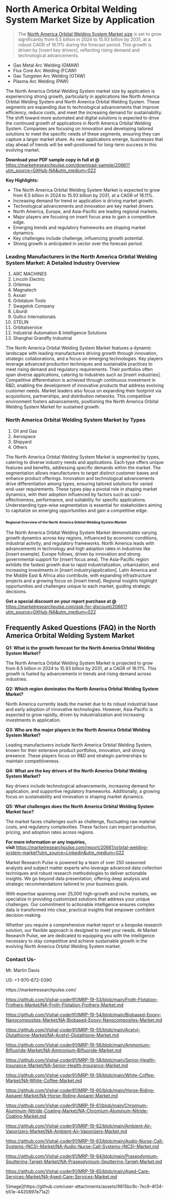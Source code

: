 <h1>North America Orbital Welding System Market&nbsp;Size by Application</h1><blockquote><p>The <a href="https://marketresearchpulse.com/download-sample/20661?utm_source=GitHub-NA&amp;utm_medium=022">North America Orbital Welding System Market size</a> is set to grow significantly from 6.5 billion in 2024 to 15.93 billion by 2031, at a robust CAGR of 16.11% during the forecast period. This growth is driven by [insert key drivers], reflecting rising demand and technological advancements.</p></blockquote><ul><li>Gas Metal Arc Welding (GMAW)<li> Flux Core Arc Welding (FCAW)<li> Gas Tungsten Arc Welding (GTAW)<li> Plasma Arc Welding (PAW)</li></ul><p>The North America Orbital Welding System market size by application is experiencing strong growth, particularly in applications like North America Orbital Welding System and North America Orbital Welding System. These segments are expanding due to technological advancements that improve efficiency, reduce costs, and meet the increasing demand for sustainability. The shift toward more automated and digital solutions is expected to drive the continued growth of applications in North America Orbital Welding System. Companies are focusing on innovation and developing tailored solutions to meet the specific needs of these segments, ensuring they can capture a larger market share. As new applications emerge, businesses that stay ahead of trends will be well-positioned for long-term success in this evolving market.</p><p><strong>Download your PDF sample copy in full at @ </strong><a href="https://marketresearchpulse.com/download-sample/20661?utm_source=GitHub-NA&amp;utm_medium=022">https://marketresearchpulse.com/download-sample/20661?utm_source=GitHub-NA&amp;utm_medium=022</a></p><p><strong>Key Highlights: </strong></p><ul><li>The North America Orbital Welding System Market is expected to grow from 6.5 billion in 2024 to 15.93 billion by 2031, at a CAGR of 16.11%.</li><li>Increasing demand for trend or application is driving market growth.</li><li>Technological advancements and innovation are key market drivers.</li><li>North America, Europe, and Asia-Pacific are leading regional markets.</li><li>Major players are focusing on insert focus area to gain a competitive edge.</li><li>Emerging trends and regulatory frameworks are shaping market dynamics.</li><li>Key challenges include challenge, influencing growth potential.</li><li>Strong growth is anticipated in sector over the forecast period.</li></ul><h3>Leading Manufacturers in the North America Orbital Welding System Market: A Detailed Industry Overview</h3><ol><li>ARC MACHINES</li><li>Lincoln Electric</li><li>Orbimax</li><li>Magnatech</li><li>Axxair</li><li>Orbitalum Tools</li><li>Swagelok Company</li><li>Liburdi</li><li>Gullco Internationals</li><li>STELIN</li><li>Orbitalservice</li><li>Industrial Automation & Intelligence Solutions</li><li>Shanghai Grandfly Industrial</li></ol><div class="flex max-w-full flex-col flex-grow"><div class="min-h-8 text-message flex w-full flex-col items-end gap-2 whitespace-normal break-words [.text-message+&amp;]:mt-5" dir="auto" data-message-author-role="assistant" data-message-id="fd8432e4-4910-450d-b182-61b7bfb0a01f" data-message-model-slug="gpt-4o"><div class="flex w-full flex-col gap-1 empty:hidden first:pt-[3px]"><div class="markdown prose w-full break-words dark:prose-invert light"><p>The North America Orbital Welding System Market features a dynamic landscape with leading manufacturers driving growth through innovation, strategic collaborations, and a focus on emerging technologies. Key players leverage advanced production techniques and sustainable practices to meet rising demand and regulatory requirements. Their portfolios often span diverse applications, catering to industries such as [insert industries]. Competitive differentiation is achieved through continuous investment in R&amp;D, enabling the development of innovative products that address evolving customer needs. Market leaders also focus on expanding their footprint via acquisitions, partnerships, and distribution networks. This competitive environment fosters advancements, positioning the North America Orbital Welding System Market for sustained growth.</p></div></div></div></div><h3>North America Orbital Welding System Market by Types</h3><ol><li>Oil and Gas<li> Aerospace<li> Shipyard<li> Others</li></ol><div class="flex max-w-full flex-col flex-grow"><div class="min-h-8 text-message flex w-full flex-col items-end gap-2 whitespace-normal break-words [.text-message+&amp;]:mt-5" dir="auto" data-message-author-role="assistant" data-message-id="084470be-0bb7-4664-bddf-5156b4f41249" data-message-model-slug="gpt-4o-mini"><div class="flex w-full flex-col gap-1 empty:hidden first:pt-[3px]"><div class="markdown prose w-full break-words dark:prose-invert light"><p>The North America Orbital Welding System Market is segmented by types, catering to diverse industry needs and applications. Each type offers unique features and benefits, addressing specific demands within the market. The segmentation allows manufacturers to target distinct customer bases and enhance product offerings. Innovation and technological advancements drive differentiation among types, ensuring tailored solutions for varied end-user requirements. These types play a pivotal role in shaping market dynamics, with their adoption influenced by factors such as cost-effectiveness, performance, and suitability for specific applications. Understanding type-wise segmentation is essential for stakeholders aiming to capitalize on emerging opportunities and gain a competitive edge.</p></div></div></div></div><h3><span style="font-size: 11px;">Regional Overview of the North America Orbital Welding System Market</span></h3><div class="flex max-w-full flex-col flex-grow"><div class="min-h-8 text-message flex w-full flex-col items-end gap-2 whitespace-normal break-words [.text-message+&amp;]:mt-5" dir="auto" data-message-author-role="assistant" data-message-id="e9038762-ce64-4e30-91c9-9bd413514231" data-message-model-slug="gpt-4o-mini"><div class="flex w-full flex-col gap-1 empty:hidden first:pt-[3px]"><div class="markdown prose w-full break-words dark:prose-invert light"><p>The North America Orbital Welding System Market demonstrates varying growth dynamics across key regions, influenced by economic conditions, industrial activity, and regulatory frameworks. North America leads with advancements in technology and high adoption rates in industries like [insert example]. Europe follows, driven by innovation and strong governmental support for [insert focus area]. The Asia-Pacific region exhibits the fastest growth due to rapid industrialization, urbanization, and increasing investments in [insert industry/application]. Latin America and the Middle East &amp; Africa also contribute, with expanding infrastructure projects and a growing focus on [insert trend]. Regional insights highlight opportunities and challenges unique to each market, guiding strategic decisions.</p></div></div></div></div><p><strong>Get a special discount on your report purchase at @ </strong><a href="https://marketresearchpulse.com/ask-for-discount/20661?utm_source=GitHub-NA&amp;utm_medium=022">https://marketresearchpulse.com/ask-for-discount/20661?utm_source=GitHub-NA&amp;utm_medium=022</a></p><h2>Frequently Asked Questions (FAQ) in the North America Orbital Welding System Market</h2><p><strong>Q1: What is the growth forecast for the North America Orbital Welding System Market?</strong></p><p>The North America Orbital Welding System Market is projected to grow from 6.5 billion in 2024 to 15.93 billion by 2031, at a CAGR of 16.11%. This growth is fueled by advancements in trends and rising demand across industries.</p><p><strong>Q2: Which region dominates the North America Orbital Welding System Market?</strong></p><p>North America currently leads the market due to its robust industrial base and early adoption of innovative technologies. However, Asia-Pacific is expected to grow rapidly, driven by industrialization and increasing investments in application.</p><p><strong>Q3: Who are the major players in the North America Orbital Welding System Market?</strong></p><p>Leading manufacturers include North America Orbital Welding System, known for their extensive product portfolios, innovation, and strong presence. These players focus on R&amp;D and strategic partnerships to maintain competitiveness.</p><p><strong>Q4: What are the key drivers of the North America Orbital Welding System Market?</strong></p><p>Key drivers include technological advancements, increasing demand for application, and supportive regulatory frameworks. Additionally, a growing focus on sustainability and innovation is shaping market dynamics.</p><p><strong>Q5: What challenges does the North America Orbital Welding System Market face?</strong></p><p>The market faces challenges such as challenge, fluctuating raw material costs, and regulatory complexities. These factors can impact production, pricing, and adoption rates across regions.</p><p><strong>For more information or any inquiries, visit&nbsp;</strong><a href="https://marketresearchpulse.com/report/20661/orbital-welding-system-market?utm_source=Linkedin&utm_medium=022">https://marketresearchpulse.com/report/20661/orbital-welding-system-market?utm_source=Linkedin&utm_medium=022</a></p><p>Market Research Pulse is powered by a team of over 250 seasoned analysts and subject matter experts who leverage advanced data collection techniques and robust research methodologies to deliver actionable insights. We go beyond data presentation, offering deep analysis and strategic recommendations tailored to your business goals.</p><p>With expertise spanning over 25,000 high-growth and niche markets, we specialize in providing customized solutions that address your unique challenges. Our commitment to actionable intelligence ensures complex data is transformed into clear, practical insights that empower confident decision-making.</p><p>Whether you require a comprehensive market report or a bespoke research solution, our flexible approach is designed to meet your needs. At Market Research Pulse, we are dedicated to equipping you with the intelligence necessary to stay competitive and achieve sustainable growth in the evolving North America Orbital Welding System market.</p><h3><strong>Contact Us-</strong></h3><p>Mr. Martin Davis</p><p>US: +1-970-672-0390</p><p>https://marketresearchpulse.com/</p><p><a href="https://github.com/Vishal-coder91/MRP-19-53/blob/main/Froth-Flotation-Frothers-Market/NA-Froth-Flotation-Frothers-Market.md">https://github.com/Vishal-coder91/MRP-19-53/blob/main/Froth-Flotation-Frothers-Market/NA-Froth-Flotation-Frothers-Market.md</a></p><p><a href="https://github.com/Vishal-coder91/MRP-19-54/blob/main/Biobased-Epoxy-Nanocomposites-Market/NA-Biobased-Epoxy-Nanocomposites-Market.md">https://github.com/Vishal-coder91/MRP-19-54/blob/main/Biobased-Epoxy-Nanocomposites-Market/NA-Biobased-Epoxy-Nanocomposites-Market.md</a></p><p><a href="https://github.com/Vishal-coder91/MRP-19-55/blob/main/Acetyl-Glutathione-Market/NA-Acetyl-Glutathione-Market.md">https://github.com/Vishal-coder91/MRP-19-55/blob/main/Acetyl-Glutathione-Market/NA-Acetyl-Glutathione-Market.md</a></p><p><a href="https://github.com/Vishal-coder91/MRP-19-56/blob/main/Ammonium-Bifluoride-Market/NA-Ammonium-Bifluoride-Market.md">https://github.com/Vishal-coder91/MRP-19-56/blob/main/Ammonium-Bifluoride-Market/NA-Ammonium-Bifluoride-Market.md</a></p><p><a href="https://github.com/Vishal-coder91/MRP-19-58/blob/main/Senior-Health-Insurance-Market/NA-Senior-Health-Insurance-Market.md">https://github.com/Vishal-coder91/MRP-19-58/blob/main/Senior-Health-Insurance-Market/NA-Senior-Health-Insurance-Market.md</a></p><p><a href="https://github.com/Vishal-coder91/MRP-19-59/blob/main/White-Coffee-Market/NA-White-Coffee-Market.md">https://github.com/Vishal-coder91/MRP-19-59/blob/main/White-Coffee-Market/NA-White-Coffee-Market.md</a></p><p><a href="https://github.com/Vishal-coder91/MRP-19-60/blob/main/Horse-Riding-Apparel-Market/NA-Horse-Riding-Apparel-Market.md">https://github.com/Vishal-coder91/MRP-19-60/blob/main/Horse-Riding-Apparel-Market/NA-Horse-Riding-Apparel-Market.md</a></p><p><a href="https://github.com/Vishal-coder91/MRP-19-61/blob/main/Chromium-Aluminum-Nitride-Coating-Market/NA-Chromium-Aluminum-Nitride-Coating-Market.md">https://github.com/Vishal-coder91/MRP-19-61/blob/main/Chromium-Aluminum-Nitride-Coating-Market/NA-Chromium-Aluminum-Nitride-Coating-Market.md</a></p><p><a href="https://github.com/Vishal-coder91/MRP-19-62/blob/main/Ambient-Air-Vaporizers-Market/NA-Ambient-Air-Vaporizers-Market.md">https://github.com/Vishal-coder91/MRP-19-62/blob/main/Ambient-Air-Vaporizers-Market/NA-Ambient-Air-Vaporizers-Market.md</a></p><p><a href="https://github.com/Vishal-coder91/MRP-19-63/blob/main/Audio-Nurse-Call-Systems-(NCS)-Market/NA-Audio-Nurse-Call-Systems-(NCS)-Market.md">https://github.com/Vishal-coder91/MRP-19-63/blob/main/Audio-Nurse-Call-Systems-(NCS)-Market/NA-Audio-Nurse-Call-Systems-(NCS)-Market.md</a></p><p><a href="https://github.com/Vishal-coder91/MRP-19-64/blob/main/Praseodymium-Sputtering-Target-Market/NA-Praseodymium-Sputtering-Target-Market.md">https://github.com/Vishal-coder91/MRP-19-64/blob/main/Praseodymium-Sputtering-Target-Market/NA-Praseodymium-Sputtering-Target-Market.md</a></p><p><a href="https://github.com/Vishal-coder91/MRP-19-65/blob/main/Aged-Care-Services-Market/NA-Aged-Care-Services-Market.md">https://github.com/Vishal-coder91/MRP-19-65/blob/main/Aged-Care-Services-Market/NA-Aged-Care-Services-Market.md</a></p>
![image](https://github.com/user-attachments/assets/9815bc9c-7ec9-4f34-b51e-4420897e71a2)
